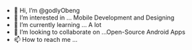 - 👋 Hi, I’m @godlyObeng
- 👀 I’m interested in ... Mobile Development and Designing
- 🌱 I’m currently learning ... A lot
- 💞️ I’m looking to collaborate on ...Open-Source Android Apps
- 📫 How to reach me ...

<!---
godlyObeng/godlyObeng is a ✨ special ✨ repository because its `README.md` (this file) appears on your GitHub profile.
You can click the Preview link to take a look at your changes.
--->
